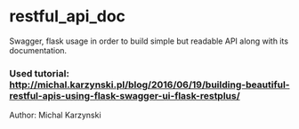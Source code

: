 # restful_api_doc
Swagger, flask usage in order to build simple but readable API along with its documentation.


### Used tutorial: http://michal.karzynski.pl/blog/2016/06/19/building-beautiful-restful-apis-using-flask-swagger-ui-flask-restplus/
Author: Michal Karzynski


